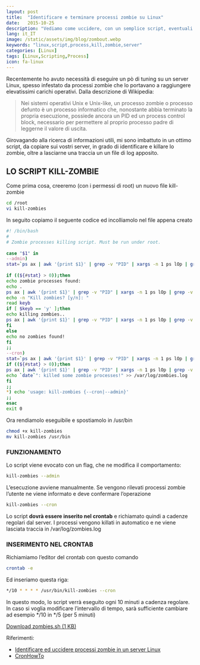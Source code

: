 ```yaml
---
layout: post
title:  "Identificare e terminare processi zombie su Linux"
date:   2015-10-25
description: "Vediamo come uccidere, con un semplice script, eventuali processi zombie rimasti attivi sul nostro server Linux"
lang: it_IT
image: /static/assets/img/blog/zombout.webp
keywords: "linux,script,process,kill,zombie,server"
categories: [Linux]
tags: [Linux,Scripting,Process]
icon: fa-linux
---
```


Recentemente ho avuto necessità di eseguire un pò di tuning su un server Linux, spesso infestato da processi zombie che lo portavano a raggiungere elevatissimi carichi operativi. Dalla descrizione di Wikipedia:

>Nei sistemi operativi Unix e Unix-like, un processo zombie o processo defunto è un processo informatico che, nonostante abbia terminato la propria esecuzione, possiede ancora un PID ed un process control block, necessario per permettere al proprio processo padre di leggerne il valore di uscita.

Girovagando alla ricerca di informazioni utili, mi sono imbattuto in un ottimo script, da copiare sui vostri server, in grado di identificare e killare lo zombie, oltre a lasciarne una traccia un un file di log apposito.

## LO SCRIPT KILL-ZOMBIE

Come prima cosa, creeremo (con i permessi di root) un nuovo file kill-zombie

```bash
cd /root
vi kill-zombies
```

In seguito copiamo il seguente codice ed incolliamolo nel file appena creato

```bash
#! /bin/bash
#
# Zombie processes killing script. Must be run under root.
 
case "$1" in
--admin)
stat=`ps ax | awk '{print $1}' | grep -v "PID" | xargs -n 1 ps lOp | grep -v "UID" | awk '{print"pid: "$3" *** parent_pid: "$4" *** status: "$10" *** process: "$13}' | grep ": Z"`
 
if ((${#stat} > 0));then
echo zombie processes found:
echo .
ps ax | awk '{print $1}' | grep -v "PID" | xargs -n 1 ps lOp | grep -v "UID" | awk '{print"pid: "$3" *** parent_pid: "$4" *** status: "$10" *** process: "$13}' | grep ": Z"
echo -n "Kill zombies? [y/n]: "
read keyb
if [ $keyb == 'y' ];then
echo killing zombies..
ps ax | awk '{print $1}' | grep -v "PID" | xargs -n 1 ps lOp | grep -v "UID" | awk '{print$4" status:"$10}' | grep "status:Z" | awk '{print $1}' | xargs -n 1 kill -9
fi
else
echo no zombies found!
fi
;;
--cron)
stat=`ps ax | awk '{print $1}' | grep -v "PID" | xargs -n 1 ps lOp | grep -v "UID" | awk '{print"pid: "$3" *** parent_pid: "$4" *** status: "$10" *** process: "$13}' | grep ": Z"`
if ((${#stat} > 0));then
ps ax | awk '{print $1}' | grep -v "PID" | xargs -n 1 ps lOp | grep -v "UID" | awk '{print$4" status:"$10}' | grep "status:Z" | awk '{print $1}' | xargs -n 1 kill -9
echo `date`": killed some zombie processes!" >> /var/log/zombies.log
fi
;;
*) echo 'usage: kill-zombies {--cron|--admin}'
;;
esac
exit 0
```

Ora rendiamolo eseguibile e spostiamolo in /usr/bin

```bash
chmod +x kill-zombies
mv kill-zombies /usr/bin
```

### FUNZIONAMENTO

Lo script viene evocato con un flag, che ne modifica il comportamento:

```bash
kill-zombies --admin
```

L’esecuzione avviene manualmente. Se vengono rilevati processi zombie l’utente ne viene informato e deve confermare l’operazione

```bash
kill-zombies --cron
```

Lo script **dovrà essere inserito nel crontab** e richiamato quindi a cadenze regolari dal server. I processi vengono killati in automatico e ne viene lasciata traccia in /var/log/zombies.log

### INSERIMENTO NEL CRONTAB

Richiamiamo l’editor del crontab con questo comando

```bash
crontab -e
```

Ed inseriamo questa riga:

```bash
*/10 * * * * /usr/bin/kill-zombies --cron
```

In questo modo, lo script verrà eseguito ogni 10 minuti a cadenza regolare. In caso si voglia modificare l’intervallo di tempo, sarà sufficiente cambiare ad esempio */10 in */5 (per 5 minuti)

[Download zombies.sh (1 KB)](https://www.skyflash.it/download/8205/)

Riferimenti:

* [Identificare ed uccidere processi zombie in un server Linux](https://www.skyflash.it/computer/linux-os/identificare-ed-uccidere-processi-zombie-in-un-server-linux/6076/)
* [CronHowTo](https://help.ubuntu.com/community/CronHowto)

